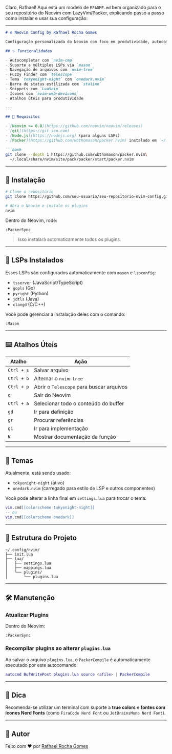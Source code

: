 Claro, Rafhael! Aqui está um modelo de `README.md` bem organizado para o seu repositório do Neovim com LazyVim/Packer, explicando passo a passo como instalar e usar sua configuração:

---

````markdown
# ⚙️ Neovim Config by Rafhael Rocha Gomes

Configuração personalizada do Neovim com foco em produtividade, autocompletar com LSP, interface moderna e plugins essenciais para desenvolvimento com TypeScript, Go, Python, Java, C/C++, e mais.

## ✨ Funcionalidades

- Autocompletar com `nvim-cmp`
- Suporte a múltiplos LSPs via `mason`
- Navegação de arquivos com `nvim-tree`
- Fuzzy Finder com `telescope`
- Tema `tokyonight-night` com `onedark.nvim`
- Barra de status estilizada com `staline`
- Snippets com `LuaSnip`
- Ícones com `nvim-web-devicons`
- Atalhos úteis para produtividade

---

## 🧱 Requisitos

- [Neovim >= 0.8](https://github.com/neovim/neovim/releases)
- [git](https://git-scm.com)
- [Node.js](https://nodejs.org) (para alguns LSPs)
- [Packer](https://github.com/wbthomason/packer.nvim) instalado em `~/.local/share/nvim/site/pack/packer/start/packer.nvim`

```bash
git clone --depth 1 https://github.com/wbthomason/packer.nvim\
  ~/.local/share/nvim/site/pack/packer/start/packer.nvim
````

---

## 🚀 Instalação

```bash
# Clone o repositório
git clone https://github.com/seu-usuario/seu-repositorio-nvim-config.git ~/.config/nvim

# Abra o Neovim e instale os plugins
nvim
```

Dentro do Neovim, rode:

```vim
:PackerSync
```

> Isso instalará automaticamente todos os plugins.

---

## 🧠 LSPs Instalados

Esses LSPs são configurados automaticamente com `mason` e `lspconfig`:

* `tsserver` (JavaScript/TypeScript)
* `gopls` (Go)
* `pyright` (Python)
* `jdtls` (Java)
* `clangd` (C/C++)

Você pode gerenciar a instalação deles com o comando:

```vim
:Mason
```

---

## ⌨️ Atalhos Úteis

| Atalho     | Ação                                     |
| ---------- | ---------------------------------------- |
| `Ctrl + s` | Salvar arquivo                           |
| `Ctrl + b` | Alternar o `nvim-tree`                   |
| `Ctrl + p` | Abrir o `Telescope` para buscar arquivos |
| `q`        | Sair do Neovim                           |
| `Ctrl + a` | Selecionar todo o conteúdo do buffer     |
| `gd`       | Ir para definição                        |
| `gr`       | Procurar referências                     |
| `gi`       | Ir para implementação                    |
| `K`        | Mostrar documentação da função           |

---

## 🎨 Temas

Atualmente, está sendo usado:

* `tokyonight-night` (ativo)
* `onedark.nvim` (carregado para estilo de LSP e outros componentes)

Você pode alterar a linha final em `settings.lua` para trocar o tema:

```lua
vim.cmd[[colorscheme tokyonight-night]]
-- ou
vim.cmd[[colorscheme onedark]]
```

---

## 📁 Estrutura do Projeto

```
~/.config/nvim/
├── init.lua
├── lua/
│   ├── settings.lua
│   ├── mappings.lua
│   └── plugins/
│       └── plugins.lua
```

---

## 🛠️ Manutenção

### Atualizar Plugins

Dentro do Neovim:

```vim
:PackerSync
```

### Recompilar plugins ao alterar `plugins.lua`

Ao salvar o arquivo `plugins.lua`, o `PackerCompile` é automaticamente executado por este autocomando:

```lua
autocmd BufWritePost plugins.lua source <afile> | PackerCompile
```

---

## 🧠 Dica

Recomenda-se utilizar um terminal com suporte a **true colors** e **fontes com ícones Nerd Fonts** (como `FiraCode Nerd Font` ou `JetBrainsMono Nerd Font`).

---

## 🧔 Autor

Feito com ❤️ por [Rafhael Rocha Gomes](https://www.linkedin.com/in/rafhael-rocha/)
